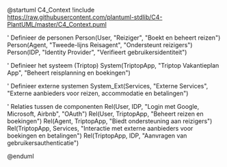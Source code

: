 @startuml C4_Context
!include https://raw.githubusercontent.com/plantuml-stdlib/C4-PlantUML/master/C4_Context.puml

' Definieer de personen
Person(User, "Reiziger", "Boekt en beheert reizen")
Person(Agent, "Tweede-lijns Reisagent", "Ondersteunt reizigers")
Person(IDP, "Identity Provider", "Verifieert gebruikersidentiteit")

' Definieer het systeem (Triptop)
System(TriptopApp, "Triptop Vakantieplan App", "Beheert reisplanning en boekingen")

' Definieer externe systemen
System_Ext(Services, "Externe Services", "Externe aanbieders voor reizen, accommodatie en betalingen")

' Relaties tussen de componenten
Rel(User, IDP, "Login met Google, Microsoft, Airbnb", "OAuth")
Rel(User, TriptopApp, "Beheert reizen en boekingen")
Rel(Agent, TriptopApp, "Biedt ondersteuning aan reizigers")
Rel(TriptopApp, Services, "Interactie met externe aanbieders voor boekingen en betalingen")
Rel(TriptopApp, IDP, "Aanvragen van gebruikersauthenticatie")

@enduml
